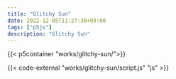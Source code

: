 ```yaml
---
title: "Glitchy Sun"
date: 2022-12-05T11:27:30+09:00
tags: ["p5js"]
description: "Glitchy Sun"
---
```


{{< p5container "works/glitchy-sun/">}}

{{< code-external "works/glitchy-sun/script.js" "js" >}}
